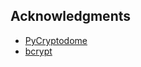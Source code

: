 ## Acknowledgments
 - [PyCryptodome](https://pycryptodome.readthedocs.io/en/latest/index.html)
 - [bcrypt](https://www.npmjs.com/package/bcrypt)